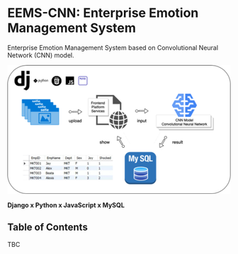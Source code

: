 # EEMS-CNN: Enterprise Emotion Management System
Enterprise Emotion Management System based on Convolutional Neural Network (CNN) model.

![EEMS.png](EEMS.png)

**Django x Python x JavaScript x MySQL**
## Table of Contents
TBC
<!-- - [Getting Started](#getting_started)
- [Prerequisites](#prerequisites)
- [Building AWS SAM application](#build)
- [Deploying AWS SAM application](#deploy)
- [Testing AWS SAM application](#test)
- [Author](#author) -->

<!-- ## Getting Started <a name = "getting_started"></a>

These instructions will walk you through building an AWS SAM application with CloudFormation template.

### Prerequisites <a name = "prerequisites"></a>

1. Configure AWS command line interface credentials.

```sh
$ aws configure
AWS Access Key ID [None]: ********************
AWS Secret Access Key [None]: ********************
Default region name [None]: **-****-*
Default output format [None]: ****
```

2. Install **AWS SAM command line interface**, please refer to the following link: https://docs.aws.amazon.com/serverless-application-model/latest/developerguide/serverless-sam-cli-install.html


## Building AWS SAM application <a name = "build"></a>

A step by step guide that tells you how to build an AWS SAM application with AWS SAM command line interface.

1. Switch to the /sam-app path.

```sh
$ cd sam-app
```

2. Build the sam application.

```sh
$ sam build
```
## Deploying AWS SAM application <a name = "deploy"></a>

1. When you see **Build Succeeded** from the last step, deploy the sam application to AWS cloud.

```sh
$ sam deploy --guided
```
```sh
$ Configuring SAM deploy
Stack Name [sam-app]: SAM-aemass-qe-dev
AWS Region [us-east-1]: us-east-1
Confirm changes before deploy [y/N]: y
Allow SAM CLI IAM role creation [Y/n]: Y
Disable rollback [y/N]: y
QETriggerFunction may not have authorization defined, Is this okay? [y/N]: y
Save arguments to configuration file [Y/n]: Y
SAM configuration file [samconfig.toml]: samconfig.toml
SAM configuration environment [default]: default
```
```sh
$ Previewing CloudFormation changeset before deployment
Deploy this changeset? [y/N]: y
```
2. As long as all resources are created, you will see the following output.

```sh
Outputs
Key                 ApiEvent
Description         API Gateway endpoint URL for triggering QE engine.
Value               https://**********.execute-api.us-east-1.amazonaws.com/processes
```

## Testing AWS SAM application <a name = "test"></a>

Now you can trigger the AWS SAM application through the **API Gateway Endpoint URL** with **HTTP POST** method.

## Author <a name = "author"></a>

- Jeffrey Wang ( jeffrey02120212@gmail.com ) -->